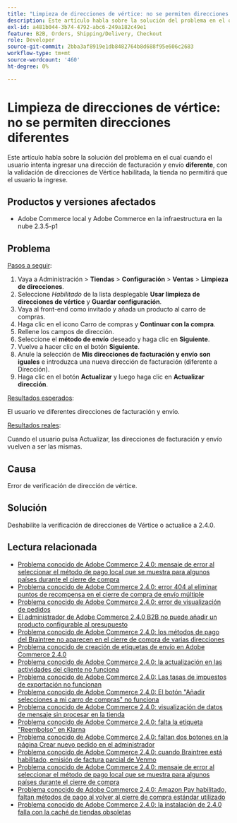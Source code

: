 ```yaml
---
title: "Limpieza de direcciones de vértice: no se permiten direcciones diferentes"
description: Este artículo habla sobre la solución del problema en el que cuando el usuario intenta introducir una dirección de facturación y envío **diferente**, con la validación de direcciones de Vértice habilitada, la tienda no permite al usuario introducirla.
exl-id: a481b044-3b74-4792-abc6-249a182c49e1
feature: B2B, Orders, Shipping/Delivery, Checkout
role: Developer
source-git-commit: 2bba3af8919e1db8482764b8d688f95e606c2683
workflow-type: tm+mt
source-wordcount: '460'
ht-degree: 0%

---
```


# Limpieza de direcciones de vértice: no se permiten direcciones diferentes

Este artículo habla sobre la solución del problema en el cual cuando el usuario intenta ingresar una dirección de facturación y envío **diferente**, con la validación de direcciones de Vértice habilitada, la tienda no permitirá que el usuario la ingrese.

## Productos y versiones afectados

* Adobe Commerce local y Adobe Commerce en la infraestructura en la nube 2.3.5-p1

## Problema

<u>Pasos a seguir</u>:

1. Vaya a Administración > **Tiendas** > **Configuración** > **Ventas** > **Limpieza de direcciones**.
1. Seleccione *Habilitado* de la lista desplegable **Usar limpieza de direcciones de vértice** y **Guardar configuración**.
1. Vaya al front-end como invitado y añada un producto al carro de compras.
1. Haga clic en el icono Carro de compras y **Continuar con la compra**.
1. Rellene los campos de dirección.
1. Seleccione el **método de envío** deseado y haga clic en **Siguiente**.
1. Vuelve a hacer clic en el botón **Siguiente**.
1. Anule la selección de **Mis direcciones de facturación y envío** **son iguales** e introduzca una nueva dirección de facturación (diferente a Dirección).
1. Haga clic en el botón **Actualizar** y luego haga clic en **Actualizar dirección**.

<u>Resultados esperados</u>:

El usuario ve diferentes direcciones de facturación y envío.

<u>Resultados reales</u>:

Cuando el usuario pulsa Actualizar, las direcciones de facturación y envío vuelven a ser las mismas.

## Causa

Error de verificación de dirección de vértice.

## Solución

Deshabilite la verificación de direcciones de Vértice o actualice a 2.4.0.

## Lectura relacionada

* [Problema conocido de Adobe Commerce 2.4.0: mensaje de error al seleccionar el método de pago local que se muestra para algunos países durante el cierre de compra](/help/troubleshooting/payments/magento-2-4-0-checkout-error-selecting-local-payments.md)
* [Problema conocido de Adobe Commerce 2.4.0: error 404 al eliminar puntos de recompensa en el cierre de compra de envío múltiple](/help/troubleshooting/storefront/magento-2-4-0-404-error-removing-rewards-points-on-multi-shipping-checkout.md)
* [Problema conocido de Adobe Commerce 2.4.0: error de visualización de pedidos](/help/troubleshooting/storefront/magento-2-4-0-known-issue-orders-display-error.md)
* [El administrador de Adobe Commerce 2.4.0 B2B no puede añadir un producto configurable al presupuesto](/help/troubleshooting/miscellaneous/magento-2-4-0-b2b-admin-can-t-add-configurable-product-to-quote.md)
* [Problema conocido de Adobe Commerce 2.4.0: los métodos de pago del Braintree no aparecen en el cierre de compra de varias direcciones](/help/troubleshooting/payments/magento-2-4-0-braintree-not-in-multiple-addresses-checkout.md)
* [Problema conocido de creación de etiquetas de envío en Adobe Commerce 2.4.0](/help/troubleshooting/known-issues-patches-attached/shipping-labels-creation-known-issue-in-magento-2-4-0.md)
* [Problema conocido de Adobe Commerce 2.4.0: la actualización en las actividades del cliente no funciona](/help/troubleshooting/miscellaneous/magento-2-4-0-refresh-on-customer-activities-does-not-work.md)
* [Problema conocido de Adobe Commerce 2.4.0: Las tasas de impuestos de exportación no funcionan](/help/troubleshooting/miscellaneous/magento-2-4-0-known-issue-export-tax-rates-does-not-work.md)
* [Problema conocido de Adobe Commerce 2.4.0: El botón &quot;Añadir selecciones a mi carro de compras&quot; no funciona](/help/troubleshooting/miscellaneous/magento-2-4-0-add-selections-to-my-cart-does-not-work.md)
* [Problema conocido de Adobe Commerce 2.4.0: visualización de datos de mensaje sin procesar en la tienda](/help/troubleshooting/storefront/magento-2-4-0-issue-storefront-raw-message-data-display.md)
* [Problema conocido de Adobe Commerce 2.4.0: falta la etiqueta &quot;Reembolso&quot; en Klarna](/help/troubleshooting/payments/magento-2-4-0-known-issue-missing-refund-label-in-klarna.md)
* [Problema conocido de Adobe Commerce 2.4.0: faltan dos botones en la página Crear nuevo pedido en el administrador](/help/troubleshooting/miscellaneous/magento-2-4-0-known-issue-create-new-order-buttons-missing.md)
* [Problema conocido de Adobe Commerce 2.4.0: cuando Braintree está habilitado, emisión de factura parcial de Venmo](/help/troubleshooting/payments/magento-2-4-0-2-4-1-enable-braintree-venmo-partial-invoice-issue.md)
* [Problema conocido de Adobe Commerce 2.4.0: mensaje de error al seleccionar el método de pago local que se muestra para algunos países durante el cierre de compra](/help/troubleshooting/payments/magento-2-4-0-checkout-error-selecting-local-payments.md)
* [Problema conocido de Adobe Commerce 2.4.0: Amazon Pay habilitado, faltan métodos de pago al volver al cierre de compra estándar utilizado](/help/troubleshooting/payments/magento-2-4-0-known-issue-amazon-pay-no-payment-methods.md)
* [Problema conocido de Adobe Commerce 2.4.0: la instalación de 2.4.0 falla con la caché de tiendas obsoletas](/help/troubleshooting/installation-and-upgrade/magento-2-4-0-known-issue-2-4-0-installation-fails-with-outdated-stores-cache.md)
